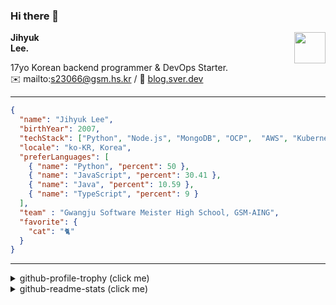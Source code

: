 ### Hi there 👋
<img src="https://github.githubassets.com/images/mona-loading-default.gif" width="50px" align="right">
</a>

**Jihyuk\
Lee.**

17yo Korean backend programmer & DevOps Starter.\
✉️ mailto:s23066@gsm.hs.kr
/ 
🔗 [blog.sver.dev](https://blog.sver.dev)

---

```json
{
  "name": "Jihyuk Lee",
  "birthYear": 2007,
  "techStack": ["Python", "Node.js", "MongoDB", "OCP",  "AWS", "Kubernetes"],
  "locale": "ko-KR, Korea",
  "preferLanguages": [
    { "name": "Python", "percent": 50 },
    { "name": "JavaScript", "percent": 30.41 },
    { "name": "Java", "percent": 10.59 },
    { "name": "TypeScript", "percent": 9 }
  ],
  "team" : "Gwangju Software Meister High School, GSM-AING",
  "favorite": {
    "cat": "🐈"
  }
}
```
---
<details>
  <summary>github-profile-trophy (click me)</summary>
  
![](https://github-profile-trophy.vercel.app/?username=withJihyuk&row=1&column=8&theme=nord)
  
</details>
<details>
  <summary>github-readme-stats (click me)</summary>
  
<!--START_SECTION:waka-->
![Code Time](http://img.shields.io/badge/Code%20Time-341%20hrs%2049%20mins-blue)

![Lines of code](https://img.shields.io/badge/%EC%A0%80%EB%8A%94%20%EC%97%AC%ED%83%9C%EA%B9%8C%EC%A7%80%20-310.9%20thousand%20%EC%A4%84%EC%9D%98%20%EC%BD%94%EB%93%9C%EB%A5%BC%20%EC%9E%91%EC%84%B1%ED%96%88%EC%96%B4%EC%9A%94.-blue)

**저는 저녁형 인간이에요. 🦉** 

```text
🌞 아침                     72 commits          ██░░░░░░░░░░░░░░░░░░░░░░░   09.80 % 
🌆 낮　                     238 commits         ████████░░░░░░░░░░░░░░░░░   32.38 % 
🌃 저녁                     296 commits         ██████████░░░░░░░░░░░░░░░   40.27 % 
🌙 밤　                     129 commits         ████░░░░░░░░░░░░░░░░░░░░░   17.55 % 
```


📊 **저는 이번주를 이렇게 시간을 보냈어요.** 

```text
🕑︎ Timezone: Asia/Seoul

💬 프로그래밍 언어들: 
TypeScript               1 hr 18 mins        ████████░░░░░░░░░░░░░░░░░   32.94 % 
Dart                     1 hr 16 mins        ████████░░░░░░░░░░░░░░░░░   32.35 % 
Markdown                 34 mins             ████░░░░░░░░░░░░░░░░░░░░░   14.45 % 
Python                   27 mins             ███░░░░░░░░░░░░░░░░░░░░░░   11.51 % 
Bash                     8 mins              █░░░░░░░░░░░░░░░░░░░░░░░░   03.53 % 

🔥 에디터들: 
VS Code                  3 hrs 57 mins       █████████████████████████   100.00 % 

💻 운영 체제들: 
Mac                      3 hrs 57 mins       █████████████████████████   100.00 % 
```


 Last Updated on 28/05/2024 18:40:32 UTC
<!--END_SECTION:waka-->

</details>

</div>

